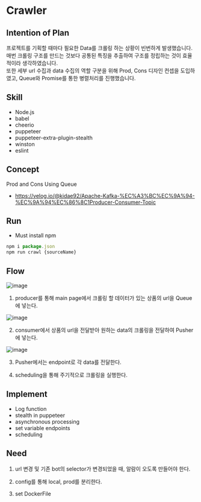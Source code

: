 # Crawler

## Intention of Plan
프로젝트를 기획할 때마다 필요한 Data를 크롤링 하는 상황이 빈번하게 발생했습니다.   
매번 크롤링 구조를 만드는 것보다 공통된 특징을 추출하여 구조를 정립하는 것이 효율적이라 생각하였습니다.   
또한 세부 url 수집과 data 수집의 역할 구분을 위해 Prod, Cons 디자인 컨셉을 도입하였고, Queue와 Promise를 통한 병렬처리를 진행했습니다.

## Skill

- Node.js
- babel
- cheerio
- puppeteer
- puppeteer-extra-plugin-stealth
- winston
- eslint

## Concept

Prod and Cons Using Queue
- https://velog.io/@kidae92/Apache-Kafka-%EC%A3%BC%EC%9A%94-%EC%9A%94%EC%86%8C1Producer-Consumer-Topic

## Run
- Must install npm
```js
npm i package.json
npm run crawl {sourceName}
```

## Flow

![image](https://user-images.githubusercontent.com/89899249/187604223-895a8728-8b95-461e-9ba8-41ebe78f8c6a.jpeg)

1. producer를 통해 main page에서 크롤링 할 데이터가 있는 상품의 url을 Queue에 넣는다.

![image](https://user-images.githubusercontent.com/89899249/187594801-2e412f0b-41b6-4570-85fa-9937a73720be.png)

2. consumer에서 상품의 url을 전달받아 원하는 data의 크롤링을 전달하여 Pusher에 넣는다.

![image](https://user-images.githubusercontent.com/89899249/187594979-9f547797-63cf-4c52-97c9-711d614a03d8.png)

3. Pusher에서는 endpoint로 각 data를 전달한다.

4. scheduling을 통해 주기적으로 크롤링을 실행한다.

## Implement

- Log function
- stealth in puppeteer
- asynchronous processing
- set variable endpoints
- scheduling

## Need

1. url 변경 및 기존 bot의 selector가 변경되었을 때, 알람이 오도록 만들어야 한다.

2. config를 통해 local, prod를 분리한다.

3. set DockerFile
